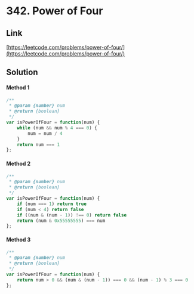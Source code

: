 # 342. Power of Four

<a name="zeqOQ"></a>
## Link
[https://leetcode.com/problems/power-of-four/](https://leetcode.com/problems/power-of-four/)
<a name="eir9F"></a>
## Solution
<a name="Dl5iN"></a>
#### Method 1
```javascript
/**
 * @param {number} num
 * @return {boolean}
 */
var isPowerOfFour = function(num) {
    while (num && num % 4 === 0) {
        num = num / 4
    }
    return num === 1
};
```
<a name="CN7Bj"></a>
#### Method 2
```javascript
/**
 * @param {number} num
 * @return {boolean}
 */
var isPowerOfFour = function(num) {
    if (num === 1) return true
    if (num < 4) return false
    if ((num & (num - 1)) !== 0) return false
    return (num & 0x55555555) === num
};
```
<a name="p0Wae"></a>
#### Method 3
```javascript
/**
 * @param {number} num
 * @return {boolean}
 */
var isPowerOfFour = function(num) {
    return num > 0 && (num & (num - 1)) === 0 && (num - 1) % 3 === 0
};
```
